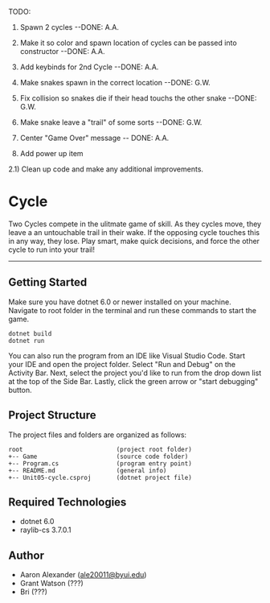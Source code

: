 TODO:

1) Spawn 2 cycles --DONE: A.A.
2) Make it so color and spawn location of cycles can be passed into constructor --DONE: A.A.
3) Add keybinds for 2nd Cycle --DONE: A.A.
4) Make snakes spawn in the correct location --DONE: G.W.
5) Fix collision so snakes die if their head touchs the other snake --DONE: G.W.
6) Make snake leave a "trail" of some sorts --DONE: G.W.
7) Center "Game Over" message -- DONE: A.A.

8) Add power up item


2.1) Clean up code and make any additional improvements.



# Cycle
Two Cycles compete in the ulitmate game of skill. As they cycles move, they leave a an untouchable trail in their wake. If the opposing cycle touches this in any way, they lose. Play smart, make quick decisions, and force the other cycle to run into your trail!



---
## Getting Started
Make sure you have dotnet 6.0 or newer installed on your machine. Navigate to root folder in the terminal
and run these commands to start the game.
```
dotnet build
dotnet run 
```
You can also run the program from an IDE like Visual Studio Code. 
Start your IDE and open the project folder. Select "Run and Debug" on 
the Activity Bar. Next, select the project you'd like to run from the 
drop down list at the top of the Side Bar. Lastly, click the green 
arrow or "start debugging" button.

## Project Structure
The project files and folders are organized as follows:
```
root                          (project root folder)
+-- Game                      (source code folder)
+-- Program.cs                (program entry point)    
+-- README.md                 (general info)
+-- Unit05-cycle.csproj       (dotnet project file)
```

## Required Technologies
* dotnet 6.0
* raylib-cs 3.7.0.1

## Author
* Aaron Alexander (ale20011@byui.edu)
* Grant Watson (???)
* Bri (???)